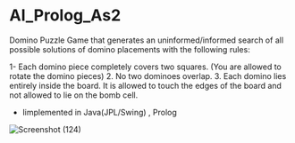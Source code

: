 # AI_Prolog_As2

Domino Puzzle Game that generates an uninformed/informed search of all possible solutions of domino placements with the following rules:

1- Each domino piece completely covers two squares. (You are allowed to rotate the domino pieces)
2. No two dominoes overlap.
3. Each domino lies entirely inside the board. It is allowed to touch the edges of the
board and not allowed to lie on the bomb cell.

- Iimplemented in Java(JPL/Swing) , Prolog

![Screenshot (124)](https://user-images.githubusercontent.com/105600225/234047930-1ebcd317-0495-4acc-91ce-774d3b10ecaa.png)
